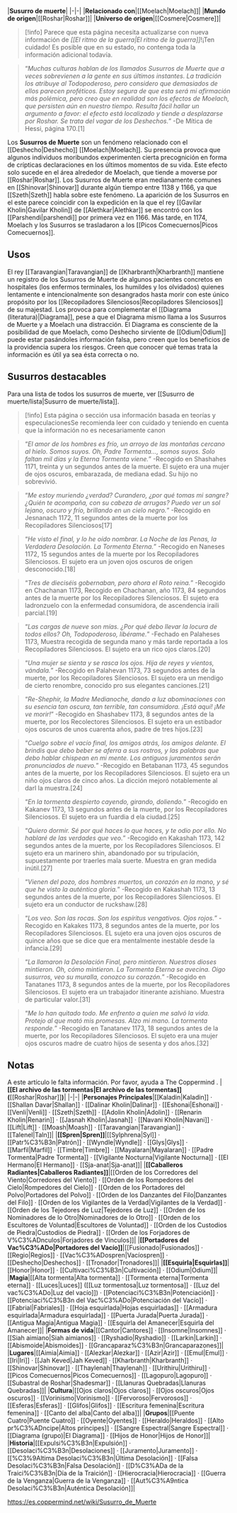 

|**Susurro de muerte**|
|-|-|
|**Relacionado con**|[[Moelach\|Moelach]]|
|**Mundo de origen**|[[Roshar\|Roshar]]|
|**Universo de origen**|[[Cosmere\|Cosmere]]|

> [!info] Parece que esta página necesita actualizarse con nueva información de *[[El ritmo de la guerra\|El ritmo de la guerra]]*!¡Ten cuidado! Es posible que en su estado, no contenga toda la información adicional todavía.

>“*Muchas culturas hablan de los llamados Susurros de Muerte que a veces sobrevienen a la gente en sus últimos instantes. La tradición los atribuye al Todopoderoso, pero considero que demasiados de ellos parecen proféticos. Estoy segura de que esta será mi afirmación más polémica, pero creo que en realidad son los efectos de Moelach, que persisten aún en nuestro tiempo. Resulta fácil hallar un argumento a favor: el efecto está localizado y tiende a desplazarse por Roshar. Se trata del vagar de los Deshechos.*”
\-De Mítica de Hessi, página 170.[1]


Los **Susurros de Muerte** son un fenómeno relacionado con el [[Deshecho\|Deshecho]] [[Moelach\|Moelach]]. Su presencia provoca que algunos individuos moribundos experimenten cierta precognición en forma de crípticas declaraciones en los últimos momentos de su vida. Este efecto solo sucede en el área alrededor de Moelach, que tiende a moverse por [[Roshar\|Roshar]]. Los Susurros de Muerte eran medianamente comunes en [[Shinovar\|Shinovar]] durante algún tiempo entre 1138 y 1166, ya que [[Szeth\|Szeth]] habla sobre este fenómeno. La aparición de los Susurros en el este parece coincidir con la expedición en la que el rey [[Gavilar Kholin\|Gavilar Kholin]] de [[Alethkar\|Alethkar]] se encontró con los [[Parshendi\|parshendi]] por primera vez en 1166. Más tarde, en 1174, Moelach y los Susurros se trasladaron a los [[Picos Comecuernos\|Picos Comecuernos]].

## Usos
El rey [[Taravangian\|Taravangian]] de [[Kharbranth\|Kharbranth]] mantiene un registro de los Susurros de Muerte de algunos pacientes concretos en hospitales (los enfermos terminales, los humildes y los olvidados) quienes lentamente e intencionalmente son desangrados hasta morir con este único propósito por los [[Recopiladores Silenciosos\|Recopiladores Silenciosos]] de su majestad. Los provoca para complementar el [[Diagrama (literatura)\|Diagrama]], pese a que el Diagrama mismo llama a los Susurros de Muerte y a Moelach una distracción. El Diagrama es consciente de la posibilidad de que Moelach, como Deshecho sirviente de [[Odium\|Odium]] puede estar pasándoles información falsa, pero creen que los beneficios de la providencia supera los riesgos. Creen que conocer qué temas trata la información es útil ya sea ésta correcta o no.

## Susurros destacables
Para una lista de todos los susurros de muerte, ver [[Susurro de muerte/lista\|Susurro de muerte/lista]].
> [!info] Esta página o sección usa información basada en teorías y especulacionesSe recomienda leer con cuidado y teniendo en cuenta que la información no es necesariamente canon

>“*El amor de los hombres es frío, un arroyo de las montañas cercano al hielo. Somos suyos. Oh, Padre Tormenta…, somos suyos. Solo faltan mil días y la Eterna Tormenta viene.*”
\-Recogido en Shashahes 1171, treinta y un segundos antes de la muerte. El sujeto era una mujer de ojos oscuros, embarazada, de mediana edad. Su hijo no sobrevivió.



>“*Me estoy muriendo ¿verdad? Curandero, ¿por qué tomas mi sangre? ¿Quién te acompaña, con su cabeza de arrugas? Puedo ver un sol lejano, oscuro y frío, brillando en un cielo negro.*”
\-Recogido en Jesnanach 1172, 11 segundos antes de la muerte por los Recopiladores Silenciosos[17]



>“*He visto el final, y lo he oído nombrar. La Noche de las Penas, la Verdadera Desolación. La Tormenta Eterna.*”
\-Recogido en Naneses 1172, 15 segundos antes de la muerte por los Recopiladores Silenciosos. El sujeto era un joven ojos oscuros de origen desconocido.[18]


>“*Tres de dieciséis gobernaban, pero ahora el Roto reina.*”
\-Recogido en Chachanan 1173, Recogido en Chachanan, año 1173, 84 segundos antes de la muerte por los Recopiladores Silenciosos. El sujeto era ladronzuelo con la enfermedad consumidora, de ascendencia iraili parcial.[19]



>“*Las cargas de nueve son mías. ¿Por qué debo llevar la locura de todos ellos? Oh, Todopoderoso, libérame.*”
\-Fechado en Palaheses 1173, Muestra recogida de segunda mano y más tarde reportada a los Recopiladores Silenciosos. El sujeto era un rico ojos claros.[20]



>“*Una mujer se sienta y se rasca los ojos. Hija de reyes y vientos, vándala.*”
\-Recogido en Palahevan 1173, 73 segundos antes de la muerte, por los Recopiladores Silenciosos. El sujeto era un mendigo de cierto renombre, conocido pro sus elegantes canciones.[21]



>“*Re-Shephir, la Madre Medianoche, dando a luz abominaciones con su esencia tan oscura, tan terrible, tan consumidora. ¡Está aquí! ¡Me ve morir!*”
\-Recogido en Shashabev 1173, 8 segundos antes de la muerte, por los Recolectores Silenciosos. El sujeto era un estibador ojos oscuros de unos cuarenta años, padre de tres hijos.[23]



>“*Cuelgo sobre el vacío final, los amigos atrás, los amigos delante. El brindis que debo beber se aferra a sus rostros, y las palabras que debo hablar chispean en mi mente. Los antiguos juramentos serán pronunciados de nuevo.*”
\-Recogido en Betabanan 1173, 45 segundos antes de la muerte, por los Recopiladores Silenciosos. El sujeto era un niño ojos claros de cinco años. La dicción mejoró notablemente al darl la muestra.[24]



>“*En la tormenta despierto cayendo, girando, doliendo.*”
\-Recogido en Kakanev 1173, 13 segundos antes de la muerte, por los Recopiladores Silenciosos. El sujeto era un fuardia d ela ciudad.[25]



>“*Quiero dormir. Sé por qué haces lo que haces, y te odio por ello. No hablaré de las verdades que veo.*”
\-Recogido en Kakashah 1173, 142 segundos antes de la muerte, por los Recopiladores Silenciosos. El sujeto era un marinero shin, abandonado por su tripulación, supuestamente por traerles mala suerte. Muestra en gran medida inútil.[27]



>“*Vienen del pozo, dos hombres muertos, un corazón en la mano, y sé que he visto la auténtica gloria.*”
\-Recogido en Kakashah 1173, 13 segundos antes de la muerte, por los Recopiladores Silenciosos. El sujeto era un conductor de ruckshaw.[28]



>“*Los veo. Son las rocas. Son los espíritus vengativos. Ojos rojos.*”
\-Recogido en Kakakes 1173, 8 segundos antes de la muerte, por los Recopiladores Silenciosos. EL sujeto era una joven ojos oscuros de quince años que se dice que era mentalmente inestable desde la infancia.[29]



>“*La llamaron la Desolación Final, pero mintieron. Nuestros dioses mintieron. Oh, cómo mintieron. La Tormenta Eterna se avecina. Oigo susurros, veo su muralla, conozco su corazón.*”
\-Recogido en Tanatanes 1173, 8 segundos antes de la muerte, por los Recopiladores Silenciosos. El sujeto era un trabajador itinerante azishiano. Muestra de particular valor.[31]



>“*Me lo han quitado todo. Me enfrento a quien me salvó la vida. Protejo al que mató mis promesas. Alzo mi mano. La tormenta responde.*”
\-Recogido en Tanatanev 1173, 18 segundos antes de la muerte, por los Recopiladores Silenciosos. El sujeto era una mujer ojos oscuros madre de cuatro hijos de sesenta y dos años.[32]





## Notas

A este artículo le falta información. Por favor, ayuda a The Coppermind .
|**[[El archivo de las tormentas\|El archivo de las tormentas]] (**[[Roshar\|Roshar]]**)**|
|-|-|
|**Personajes Principales**|[[Kaladin\|Kaladin]] · [[Shallan Davar\|Shallan]] · [[Dalinar Kholin\|Dalinar]] · [[Eshonai\|Eshonai]] · [[Venli\|Venli]] · [[Szeth\|Szeth]] · [[Adolin Kholin\|Adolin]] · [[Renarin Kholin\|Renarin]] · [[Jasnah Kholin\|Jasnah]] · [[Navani Kholin\|Navani]] · [[Lift\|Lift]] · [[Moash\|Moash]] · [[Taravangian\|Taravangian]] · [[Talenel\|Taln]]|
|**[[Spren\|Spren]]**|[[Sylphrena\|Syl]] · [[Patr%C3%B3n\|Patrón]] · [[Wyndle\|Wyndle]] · [[Glys\|Glys]] · [[Marfil\|Marfil]] · [[Timbre\|Timbre]] · [[Mayalaran\|Mayalaran]] · [[Padre Tormenta\|Padre Tormenta]] · [[Vigilante Nocturna\|Vigilante Nocturna]] · [[El Hermano\|El Hermano]] · [[Sja-anat\|Sja-anat]]|
|**[[Caballeros Radiantes\|Caballeros Radiantes]]**|[[Orden de los Corredores del Viento\|Corredores del Viento]] · [[Orden de los Rompedores del Cielo\|Rompedores del Cielo]] · [[Orden de los Portadores del Polvo\|Portadores del Polvo]] · [[Orden de los Danzantes del Filo\|Danzantes del Filo]] · [[Orden de los Vigilantes de la Verdad\|Vigilantes de la Verdad]] · [[Orden de los Tejedores de Luz\|Tejedores de Luz]] · [[Orden de los Nominadores de lo Otro\|Nominadores de lo Otro]] · [[Orden de los Escultores de Voluntad\|Escultores de Voluntad]] · [[Orden de los Custodios de Piedra\|Custodios de Piedra]] · [[Orden de los Forjadores de V%C3%ADnculos\|Forjadores de Vínculos]]|
|**[[Portadores del Vac%C3%ADo\|Portadores del Vacío]]**|[[Fusionado\|Fusionados]] · [[Regio\|Regios]] · [[Vac%C3%ADospren\|Vacíospren]] · [[Deshecho\|Deshechos]] · [[Tronador\|Tronadores]]|
|**[[Esquirla\|Esquirlas]]**|[[Honor\|Honor]] · [[Cultivaci%C3%B3n\|Cultivación]] · [[Odium\|Odium]]|
|**Magia**|[[Alta tormenta\|Alta tormenta]] · [[Tormenta eterna\|Tormenta eterna]] · [[Luces\|Luces]] ([[Luz tormentosa\|Luz tormentosa]] · [[Luz del vac%C3%ADo\|Luz del vacío]]) · [[Potenciaci%C3%B3n\|Potenciación]] · [[Potenciaci%C3%B3n del Vac%C3%ADo\|Potenciación del Vacío]] · [[Fabrial\|Fabriales]] · [[Hoja esquirlada\|Hojas esquirladas]] · [[Armadura esquirlada\|Armadura esquirlada]] · [[Puerta Jurada\|Puerta Jurada]] · [[Antigua Magia\|Antigua Magia]] · [[Esquirla del Amanecer\|Esquirla del Amanecer]]|
|**Formas de vida**|[[Cantor\|Cantores]] · [[Insomne\|Insomnes]] · [[Siah aimiano\|Siah aimianos]] · [[Ryshadio\|Ryshadio]] · [[Larkin\|Larkin]] · [[Abismoide\|Abismoides]] · [[Grancaparaz%C3%B3n\|Grancaparazones]]|
|**Lugares**|[[Aimia\|Aimia]] · [[Alezkar\|Alezkar]] · [[Azir\|Azir]] · [[Emul\|Emul]] · [[Iri\|Iri]] · [[Jah Keved\|Jah Keved]] · [[Kharbranth\|Kharbranth]] · [[Shinovar\|Shinovar]] · [[Thaylenah\|Thaylenah]] · [[Urithiru\|Urithiru]] · [[Picos Comecuernos\|Picos Comecuernos]] · [[Lagopuro\|Lagopuro]] · [[Subastral de Roshar\|Shadesmar]] · [[Llanuras Quebradas\|Llanuras Quebradas]]|
|**Cultura**|[[Ojos claros\|Ojos claros]] · [[Ojos oscuros\|Ojos oscuros]] · [[Vorinismo\|Vorinismo]] · [[Fervoroso\|Fervorosos]] · [[Esferas\|Esferas]] · [[Glifos\|Glifos]] · [[Escritura femenina\|Escritura femenina]] · [[Canto del alba\|Canto del alba]]|
|**Grupos**|[[Puente Cuatro\|Puente Cuatro]] · [[Oyente\|Oyentes]] · [[Heraldo\|Heraldos]] · [[Alto pr%C3%ADncipe\|Altos príncipes]] · [[Sangre Espectral\|Sangre Espectral]] · [[Diagrama (grupo)\|El Diagrama]] · [[Hijos de Honor\|Hijos de Honor]]|
|**Historia**|[[Expulsi%C3%B3n\|Expulsión]] · [[Desolaci%C3%B3n\|Desolaciones]] · [[Juramento\|Juramento]] · [[%C3%9Altima Desolaci%C3%B3n\|Última Desolación]] · [[Falsa Desolaci%C3%B3n\|Falsa Desolación]] · [[D%C3%ADa de la Traici%C3%B3n\|Día de la Traición]] · [[Hierocracia\|Hierocracia]] · [[Guerra de la Venganza\|Guerra de la Venganza]] · [[Aut%C3%A9ntica Desolaci%C3%B3n\|Auténtica Desolación]]|



https://es.coppermind.net/wiki/Susurro_de_Muerte